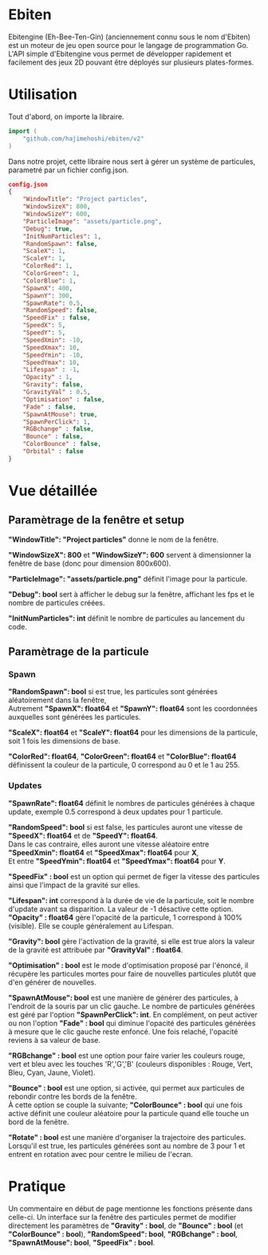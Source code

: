 # Ebiten
Ebitengine (Eh-Bee-Ten-Gin) (anciennement connu sous le nom d'Ebiten) est un moteur de jeu open source pour le langage de programmation Go. L'API simple d'Ebitengine vous permet de développer rapidement et facilement des jeux 2D pouvant être déployés sur plusieurs plates-formes.
# Utilisation
Tout d'abord, on importe la libraire.
```go
import (
	"github.com/hajimehoshi/ebiten/v2"
)
```
Dans notre projet, cette libraire nous sert à gérer un système de particules, parametré par un fichier config.json.

```json
config.json
{
	"WindowTitle": "Project particles",
	"WindowSizeX": 800,
	"WindowSizeY": 600,
	"ParticleImage": "assets/particle.png",
	"Debug": true,
	"InitNumParticles": 1,
	"RandomSpawn": false,
	"ScaleX": 1,
	"ScaleY": 1,
	"ColorRed": 1,
	"ColorGreen": 1,
	"ColorBlue": 1,
	"SpawnX": 400,
	"SpawnY": 300,
	"SpawnRate": 0.5,
	"RandomSpeed": false,
	"SpeedFix" : false,
	"SpeedX": 5,
	"SpeedY": 5,	
	"SpeedXmin": -10,
	"SpeedXmax": 10,
	"SpeedYmin": -10,
	"SpeedYmax": 10,
	"Lifespan" : -1,
	"Opacity" : 1,
    "Gravity": false,
    "GravityVal" : 0.5,
	"Optimisation" : false,
	"Fade" : false,
    "SpawnAtMouse": true,
    "SpawnPerClick": 1,
    "RGBchange" : false,
	"Bounce" : false,
	"ColorBounce" : false,
	"Orbital" : false
}
```
# Vue détaillée

## Paramètrage de la fenêtre et setup


**"WindowTitle": "Project particles"** donne le nom de la fenêtre.  

**"WindowSizeX": 800** et **"WindowSizeY": 600** servent à dimensionner la fenêtre de base (donc pour dimension 800x600). 
 
**"ParticleImage": "assets/particle.png"** définit l'image pour la particule.  

**"Debug": bool** sert à afficher le debug sur la fenêtre, affichant les fps et le nombre de particules créées.
   
**"InitNumParticles": int** définit le nombre de particules au lancement du code.


## Paramètrage de la particule


### Spawn

**"RandomSpawn": bool** si est true, les particules sont générées aléatoirement dans la fenêtre,  
Autrement **"SpawnX": float64** et **"SpawnY": float64** sont les coordonnées auxquelles sont générées les particules.  

**"ScaleX": float64** et **"ScaleY": float64** pour les dimensions de la particule, soit 1 fois les dimensions de base.  

**"ColorRed": float64**, **"ColorGreen": float64** et **"ColorBlue": float64** définissent la couleur de la particule, 0 correspond au 0 et le 1 au 255.  

### Updates 

**"SpawnRate": float64** définit le nombres de particules générées à chaque update, exemple 0.5 correspond à deux updates pour 1 particule.  

**"RandomSpeed": bool** si est false, les particules auront une vitesse de **"SpeedX": float64** et de **"SpeedY": float64**.  
Dans le cas contraire, elles auront une vitesse aléatoire entre **"SpeedXmin": float64** et **"SpeedXmax": float64** pour **X**,  
Et entre **"SpeedYmin": float64** et **"SpeedYmax": float64** pour **Y**.  

**"SpeedFix" : bool** est un option qui permet de figer la vitesse des particules ainsi que l'impact de la gravité sur elles.

**"Lifespan": int** correspond à la durée de vie de la particule, soit le nombre d'update avant sa disparition. La valeur de -1 désactive cette option.  
**"Opacity" : float64** gère l'opacité de la particule, 1 correspond à 100% (visible). Elle se couple généralement au Lifespan.  

**"Gravity": bool** gère l'activation de la gravité, si elle est true alors la valeur de la gravité est attribuée par **"GravityVal" : float64**.  

**"Optimisation" : bool** est le mode d'optimisation proposé par l'énoncé, il récupère les particules mortes pour faire de nouvelles particules plutôt que d'en générer de nouvelles.  

**"SpawnAtMouse": bool** est une manière de générer des particules, à l'endroit de la souris par un clic gauche. Le nombre de particules générées est géré par l'option **"SpawnPerClick": int**. En complément, on peut activer ou non l'option **"Fade" : bool** qui diminue l'opacité des particules générées à mesure que le clic gauche reste enfoncé. Une fois relaché, l'opacité reviens à sa valeur de base.  

**"RGBchange" : bool** est une option pour faire varier les couleurs rouge, vert et bleu avec les touches 'R','G','B' (couleurs disponibles : Rouge, Vert, Bleu, Cyan, Jaune, Violet).
 
**"Bounce" : bool** est une option, si activée, qui permet aux particules de rebondir contre les bords de la fenêtre.  
À cette option se couple la suivante; **"ColorBounce" : bool** qui une fois active définit une couleur aléatoire pour la particule quand elle touche un bord de la fenêtre.

**"Rotate" : bool** est une manière d'organiser la trajectoire des particules. Lorsqu'il est true, les particules générées sont au nombre de 3 pour 1 et entrent en rotation avec pour centre le milieu de l'ecran.


# Pratique
Un commentaire en début de page mentionne les fonctions présente dans celle-ci.
Un interface sur la fenêtre des particules permet de modifier directement les paramètres de **"Gravity" : bool**, de **"Bounce" : bool** (et **"ColorBounce" : bool**), **"RandomSpeed": bool**, **"RGBchange" : bool**, **"SpawnAtMouse": bool**, **"SpeedFix" : bool**.

